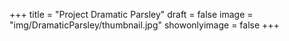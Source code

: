 +++
title = "Project Dramatic Parsley"
draft = false
image = "img/DramaticParsley/thumbnail.jpg"
showonlyimage = false
+++

<!--more-->

